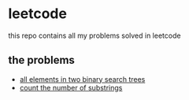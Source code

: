 # leetcode
this repo contains all my problems solved in leetcode

## the problems
<ul>
  <li><a href="https://leetcode.com/problems/all-elements-in-two-binary-search-trees/description/">all elements in two binary search trees</a></li>
  <li><a href="https://leetcode.com/problems/count-the-number-of-substrings-with-dominant-ones/description/">count the number of substrings</a></li>
</ul>
